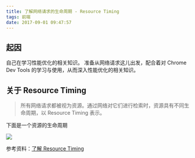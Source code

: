 ```yaml
---
title: 了解网络请求的生命周期 - Resource Timing
tags: 前端
date: 2017-09-01 09:47:57
---
```


## 起因

自己在学习性能优化的相关知识。
准备从网络请求这儿出发，配合着对 Chrome Dev Tools 的学习与使用，从而深入性能优化的相关知识。
<!-- more -->
## 关于 Resource Timing

> 所有网络请求都被视为资源。通过网络对它们进行检索时，资源具有不同生命周期，以 Resource Timing 表示。

下面是一个资源的生命周期

![](https://cdn.lxxyx.cn/2018-03-26-085718.jpg)

参考资料：[了解 Resource Timing](https://developers.google.cn/web/tools/chrome-devtools/network-performance/understanding-resource-timing?hl=zh-cn)
